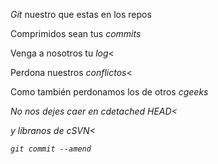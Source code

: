 <p><em>Git</em> nuestro que estas en los repos<br/>

Comprimidos sean tus <em>commits</em><br/>

Venga a nosotros tu <em>log</em><<br/>

Perdona nuestros <em>conflictos</em><<br/>

Como también perdonamos los de otros <em>cgeeks<br/>

No nos dejes caer en <em>cdetached HEAD</em><<br/>

y líbranos de <em>cSVN</em><<br/>

<code>git commit --amend</code></p>

